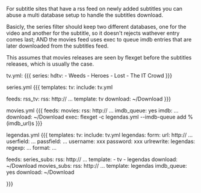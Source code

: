 For subtitle sites that have a rss feed on newly added subtitles you can abuse a multi database setup to handle the subtitles download.

Basicly, the series filter should keep two different databases, one for the video and another for the subtitle, so it doesn't rejects wathever entry comes last; AND the movies feed uses exec to queue imdb entries that are later downloaded from the subtitles feed.

This assumes that movies releases are seen by flexget before the subtitles releases, which is usually the case.

tv.yml:
{{{
series:
  hdtv:
    - Weeds
    - Heroes
    - Lost
    - The IT Crowd
}}}

series.yml
{{{
templates:
  tv:
    include: tv.yml

feeds:
  rss_tv:
    rss: http:// ...
    template: tv
    download: ~/Download
}}}

movies.yml
{{{
feeds:
  movies:
    rss: http:// ...
    imdb_queue: yes
    imdb:
      ...
    download: ~/Download
    exec: flexget -c legendas.yml --imdb-queue add %(imdb_url)s
}}}

legendas.yml
{{{
templates:
  tv:
    include: tv.yml
  legendas:
    form:
      url: http:// ...
      userfield: ...
      passfield: ...
      username: xxx
      password: xxx
    urlrewrite:
      legendas:
        regexp: ...
        format: ...

feeds:
  series_subs:
    rss: http:// ...
    template:
      - tv
      - legendas
    download: ~/Download
  movies_subs:
    rss: http:// ...
    template: legendas
    imdb_queue: yes
    download: ~/Download

}}}